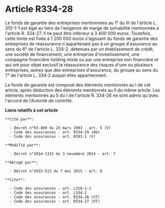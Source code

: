 # Article R334-28

Le fonds de garantie des entreprises mentionnées au 1° du III de l'article L. 310-1-1 est égal au tiers de l'exigence de
marge de solvabilité mentionnée à l'article R. 334-27. Il ne peut être inférieur à 3 400 000 euros. Toutefois, cette limite
est fixée à 1 200 000 euros s'agissant du fonds de garantie des entreprises de réassurance n'appartenant pas à un groupe
d'assurance au sens du 6° de l'article L. 334-2, détenues par un établissement de crédit, une société de financement, une
entreprise d'investissement, une compagnie financière holding mixte ou par une entreprise non financière et qui ont pour
objet exclusif la réassurance des risques d'une ou plusieurs entreprises, autres que des entreprises d'assurance, du groupe
au sens du 7° de l'article L. 334-2 auquel elles appartiennent. 

Le fonds de garantie est composé des éléments mentionnés au I de cet article, après déduction des éléments mentionnés au II
du même article. Les éléments mentionnés au 5 du I de l'article R. 334-26 ne sont admis qu'avec l'accord de l'Autorité de
contrôle.

**Liens relatifs à cet article**

	**Cité par**:

	  - Décret n°93-469 du 23 mars 1993 - art. 5 (V)
	  - Code des assurances - art. R334-29 (Ab)
	  - Code des assurances - art. R391-1 (V)

	**Modifié par**:

	  - Décret n°2014-1315 du 3 novembre 2014 - art. 7

	**Abrogé par**:

	  - Décret n°2015-513 du 7 mai 2015 - art. 8

	**Cite**:

	  - Code des assurances - art. L310-1-1
	  - Code des assurances - art. L334-2
	  - Code des assurances - art. R334-26 (VT)
	  - Code des assurances - art. R334-27 (VT)
